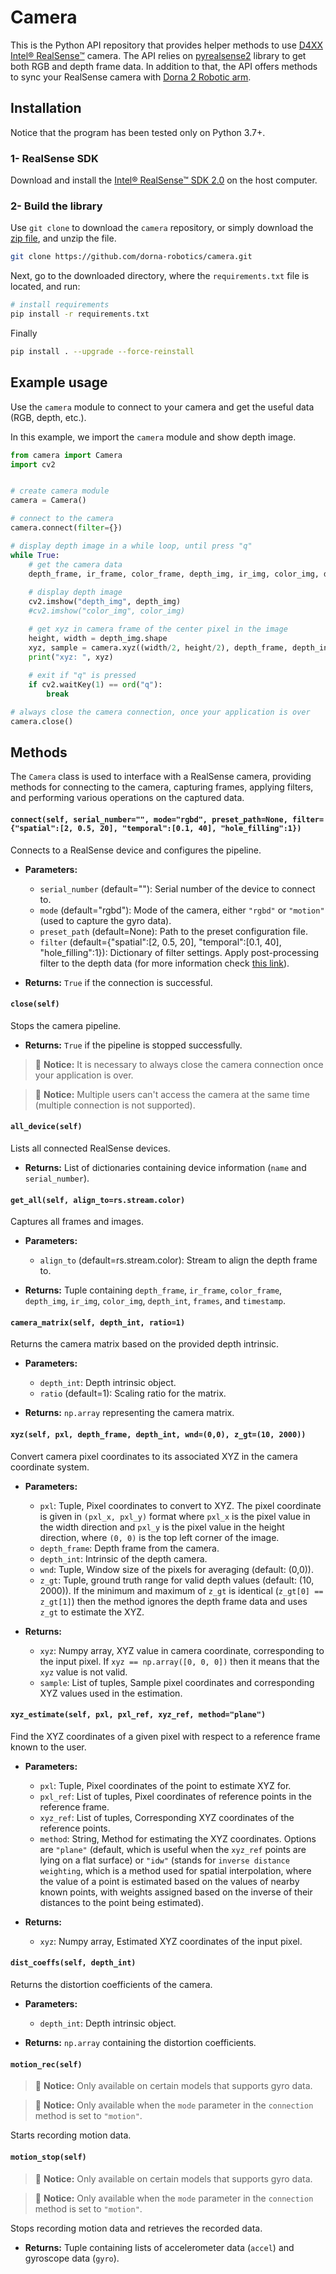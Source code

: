 # Camera 
This is the Python API repository that provides helper methods to use [D4XX Intel® RealSense™][realsense] camera. The API relies on [pyrealsense2][pyrealsense] library to get both RGB and depth frame data. In addition to that, the API offers methods to sync your RealSense camera with [Dorna 2 Robotic arm][dorna].


## Installation
Notice that the program has been tested only on Python 3.7+.

### 1- RealSense SDK
Download and install the [Intel® RealSense™ SDK 2.0](https://www.intelrealsense.com/sdk-2/) on the host computer.

### 2- Build the library
Use `git clone` to download the `camera` repository, or simply download the [zip file](https://github.com/dorna-robotics/camera/archive/master.zip), and unzip the file.  
```bash
git clone https://github.com/dorna-robotics/camera.git
```
Next, go to the downloaded directory, where the `requirements.txt` file is located, and run:
```bash
# install requirements
pip install -r requirements.txt
```
Finally
```bash
pip install . --upgrade --force-reinstall
```

## Example usage
Use the `camera` module to connect to your camera and get the useful data (RGB, depth, etc.).

In this example, we import the `camera` module and show depth image.
``` python
from camera import Camera
import cv2


# create camera module
camera = Camera()

# connect to the camera 
camera.connect(filter={})

# display depth image in a while loop, until press "q"
while True:
    # get the camera data
    depth_frame, ir_frame, color_frame, depth_img, ir_img, color_img, depth_int, frames, timestamp = camera.get_all()
    
    # display depth image
    cv2.imshow("depth_img", depth_img)
    #cv2.imshow("color_img", color_img)

    # get xyz in camera frame of the center pixel in the image
    height, width = depth_img.shape
    xyz, sample = camera.xyz((width/2, height/2), depth_frame, depth_int)
    print("xyz: ", xyz)
    
    # exit if "q" is pressed
    if cv2.waitKey(1) == ord("q"):
        break

# always close the camera connection, once your application is over
camera.close()
```  

## Methods
The `Camera` class is used to interface with a RealSense camera, providing methods for connecting to the camera, capturing frames, applying filters, and performing various operations on the captured data.

#### `connect(self, serial_number="", mode="rgbd", preset_path=None, filter={"spatial":[2, 0.5, 20], "temporal":[0.1, 40], "hole_filling":1})`
Connects to a RealSense device and configures the pipeline.

- **Parameters:**
  - `serial_number` (default=""): Serial number of the device to connect to.
  - `mode` (default="rgbd"): Mode of the camera, either `"rgbd"` or `"motion"` (used to capture the gyro data).
  - `preset_path` (default=None): Path to the preset configuration file.
  - `filter` (default={"spatial":[2, 0.5, 20], "temporal":[0.1, 40], "hole_filling":1}): Dictionary of filter settings. Apply post-processing filter to the depth data (for more information check [this link](https://dev.intelrealsense.com/docs/post-processing-filters)).

- **Returns:** `True` if the connection is successful.

#### `close(self)`
Stops the camera pipeline.

- **Returns:** `True` if the pipeline is stopped successfully.
> 🚨 **Notice:** It is necessary to always close the camera connection once your application is over.  

> 🚨 **Notice:** Multiple users can't access the camera at the same time (multiple connection is not supported).


#### `all_device(self)`
Lists all connected RealSense devices.

- **Returns:** List of dictionaries containing device information (`name` and `serial_number`).

#### `get_all(self, align_to=rs.stream.color)`
Captures all frames and images.

- **Parameters:**
  - `align_to` (default=rs.stream.color): Stream to align the depth frame to.

- **Returns:** Tuple containing `depth_frame`, `ir_frame`, `color_frame`, `depth_img`, `ir_img`, `color_img`, `depth_int`, `frames`, and `timestamp`.


#### `camera_matrix(self, depth_int, ratio=1)`
Returns the camera matrix based on the provided depth intrinsic.

- **Parameters:**
  - `depth_int`: Depth intrinsic object.
  - `ratio` (default=1): Scaling ratio for the matrix.

- **Returns:** `np.array` representing the camera matrix.


#### `xyz(self, pxl, depth_frame, depth_int, wnd=(0,0), z_gt=(10, 2000))`

Convert camera pixel coordinates to its associated XYZ in the camera coordinate system.

- **Parameters:**
  - `pxl`: Tuple, Pixel coordinates to convert to XYZ. The pixel coordinate is given in `(pxl_x, pxl_y)` format where `pxl_x` is the pixel value in the width direction and `pxl_y` is the pixel value in the height direction, where `(0, 0)` is the top left corner of the image.
  - `depth_frame`: Depth frame from the camera.
  - `depth_int`: Intrinsic of the depth camera.
  - `wnd`: Tuple, Window size of the pixels for averaging (default: (0,0)).
  - `z_gt`: Tuple, ground truth range for valid depth values (default: (10, 2000)). If the minimum and maximum of `z_gt` is identical (`z_gt[0] == z_gt[1]`) then the method ignores the depth frame data and uses `z_gt` to estimate the XYZ.

- **Returns:**
  - `xyz`: Numpy array, XYZ value in camera coordinate, corresponding to the input pixel. If `xyz == np.array([0, 0, 0])` then it means that the `xyz` value is not valid. 
  - `sample`: List of tuples, Sample pixel coordinates and corresponding XYZ values used in the estimation.


#### `xyz_estimate(self, pxl, pxl_ref, xyz_ref, method="plane")`

Find the XYZ coordinates of a given pixel with respect to a reference frame known to the user.

- **Parameters:**
  - `pxl`: Tuple, Pixel coordinates of the point to estimate XYZ for.
  - `pxl_ref`: List of tuples, Pixel coordinates of reference points in the reference frame.
  - `xyz_ref`: List of tuples, Corresponding XYZ coordinates of the reference points.
  - `method`: String, Method for estimating the XYZ coordinates. Options are `"plane"` (default, which is useful when the `xyz_ref` points are lying on a flat surface) or `"idw"` (stands for `inverse distance weighting`, which is a method used for spatial interpolation, where the value of a point is estimated based on the values of nearby known points, with weights assigned based on the inverse of their distances to the point being estimated).

- **Returns:**
  - `xyz`: Numpy array, Estimated XYZ coordinates of the input pixel.


#### `dist_coeffs(self, depth_int)`
Returns the distortion coefficients of the camera.

- **Parameters:**
  - `depth_int`: Depth intrinsic object.

- **Returns:** `np.array` containing the distortion coefficients.

#### `motion_rec(self)`
> 🚨 **Notice:** Only available on certain models that supports gyro data.

> 🚨 **Notice:** Only available when the `mode` parameter in the `connection` method is set to `"motion"`.

Starts recording motion data.

#### `motion_stop(self)`
> 🚨 **Notice:** Only available on certain models that supports gyro data.

> 🚨 **Notice:** Only available when the `mode` parameter in the `connection` method is set to `"motion"`.

Stops recording motion data and retrieves the recorded data.

- **Returns:** Tuple containing lists of accelerometer data (`accel`) and gyroscope data (`gyro`).

[dorna]: https://dorna.ai
[realsense]: https://www.intelrealsense.com
[pyrealsense]: https://github.com/IntelRealSense/librealsense